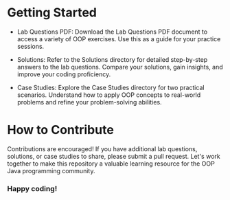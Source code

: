 # Getting Started
+ Lab Questions PDF: Download the Lab Questions PDF document to access a variety of OOP exercises. Use this as a guide for your practice sessions.

+ Solutions: Refer to the Solutions directory for detailed step-by-step answers to the lab questions. Compare your solutions, gain insights, and improve your coding proficiency.

+ Case Studies: Explore the Case Studies directory for two practical scenarios. Understand how to apply OOP concepts to real-world problems and refine your problem-solving abilities.

# How to Contribute
Contributions are encouraged! If you have additional lab questions, solutions, or case studies to share, please submit a pull request. Let's work together to make this repository a valuable learning resource for the OOP Java programming community.

### Happy coding!
